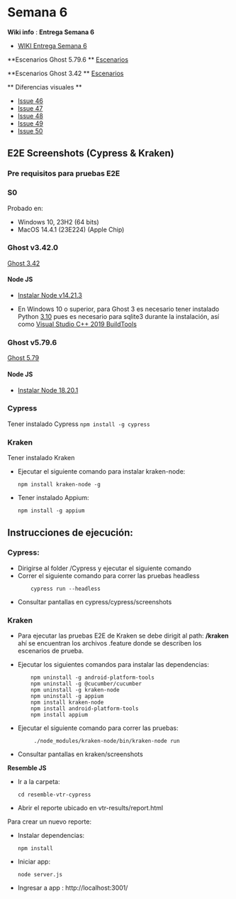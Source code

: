# Semana 6

**Wiki info** :
**Entrega Semana 6**
- [WIKI Entrega Semana 6](https://github.com/jchernandezUA/tswdc-project/wiki#semana-6)

**Escenarios Ghost 5.79.6 **
[Escenarios](https://github.com/jchernandezUA/tswdc-project/wiki/Escenarios#5796)

**Escenarios Ghost 3.42 **
[Escenarios](https://github.com/jchernandezUA/tswdc-project/wiki/Escenarios#v342)

** Diferencias visuales **
- [Issue 46](https://github.com/jchernandezUA/tswdc-project/issues/46)
- [Issue 47](https://github.com/jchernandezUA/tswdc-project/issues/47)
- [Issue 48](https://github.com/jchernandezUA/tswdc-project/issues/48)
- [Issue 49](https://github.com/jchernandezUA/tswdc-project/issues/49)
- [Issue 50](https://github.com/jchernandezUA/tswdc-project/issues/50)

## E2E Screenshots (Cypress & Kraken)

### Pre requisitos para pruebas E2E

### S0
Probado en:

- Windows 10, 23H2 (64 bits)
- MacOS 14.4.1 (23E224) (Apple Chip)

### Ghost v3.42.0
[Ghost 3.42](https://ghost-nziq.onrender.com/)

#### Node JS
- [Instalar Node v14.21.3](https://nodejs.org/en/download)

* En Windows 10 o superior, para Ghost 3 es necesario tener instalado Python [3.10](https://www.python.org/downloads/windows/) pues es necesario para sqlite3 durante la instalación, así como
[Visual Studio C++ 2019 BuildTools](https://winstall.app/apps/Microsoft.VisualStudio.2019.BuildTools)

### Ghost v5.79.6
[Ghost 5.79](http://3.83.87.188/)

#### Node JS
- [Instalar Node 18.20.1](https://nodejs.org/en/download)

### Cypress
Tener instalado Cypress
    ```
    npm install -g cypress
    ```

### Kraken
Tener instalado Kraken
- Ejecutar el siguiente comando para instalar kraken-node:
    ```
    npm install kraken-node -g
    ```
- Tener instalado Appium:
    ```
    npm install -g appium
    ```
    
## Instrucciones de ejecución:

### Cypress:
 - Dirigirse al folder /Cypress y ejecutar el siguiente comando
 - Correr el siguiente comando para correr las pruebas headless
    ```
        cypress run --headless
    ```
 - Consultar pantallas en cypress/cypress/screenshots

### Kraken
- Para ejecutar las pruebas E2E de Kraken se debe dirigit al path: **/kraken** ahí se encuentran los archivos .feature donde se describen los escenarios de prueba.

- Ejecutar los siguientes comandos para instalar las dependencias:
    ```
        npm uninstall -g android-platform-tools
        npm uninstall -g @cucumber/cucumber
        npm uninstall -g kraken-node
        npm uninstall -g appium
        npm install kraken-node
        npm install android-platform-tools
        npm install appium
    ```
    

- Ejecutar el siguiente comando para correr las pruebas:
    ```
         ./node_modules/kraken-node/bin/kraken-node run
    ```
 - Consultar pantallas en kraken/screenshots

**Resemble JS**

- Ir a la carpeta:
    ```
    cd resemble-vtr-cypress
    ```

- Abrir el reporte ubicado en vtr-results/report.html

Para crear un nuevo reporte:

- Instalar dependencias:
    ```
    npm install
    ```

- Iniciar app:
    ```
    node server.js
    ```

- Ingresar a app : http://localhost:3001/
